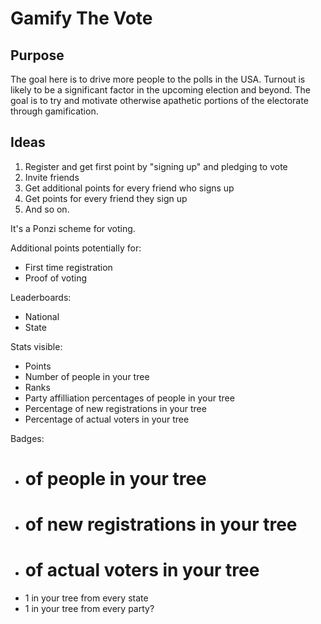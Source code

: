 # Gamify The Vote

## Purpose
The goal here is to drive more people to the polls in the USA. Turnout is likely to be a significant factor in the upcoming election and beyond. The goal is to try and motivate otherwise apathetic portions of the electorate through gamification.

## Ideas
1. Register and get first point by "signing up" and pledging to vote
2. Invite friends
3. Get additional points for every friend who signs up
4. Get points for every friend they sign up
5. And so on.

It's a Ponzi scheme for voting.

Additional points potentially for:
* First time registration
* Proof of voting

Leaderboards:
* National
* State

Stats visible:
* Points
* Number of people in your tree
* Ranks
* Party affilliation percentages of people in your tree
* Percentage of new registrations in your tree
* Percentage of actual voters in your tree

Badges:
* # of people in your tree
* # of new registrations in your tree
* # of actual voters in your tree
* 1 in your tree from every state
* 1 in your tree from every party?





